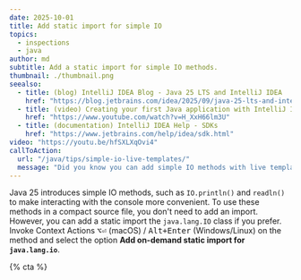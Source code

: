```yaml
---
date: 2025-10-01
title: Add static import for simple IO
topics:
  - inspections
  - java
author: md
subtitle: Add a static import for simple IO methods.
thumbnail: ./thumbnail.png
seealso:
  - title: (blog) IntelliJ IDEA Blog - Java 25 LTS and IntelliJ IDEA
    href: "https://blog.jetbrains.com/idea/2025/09/java-25-lts-and-intellij-idea/"
  - title: (video) Creating your first Java application with IntelliJ IDEA
    href: "https://www.youtube.com/watch?v=H_XxH66lm3U"
  - title: (documentation) IntelliJ IDEA Help - SDKs
    href: "https://www.jetbrains.com/help/idea/sdk.html"
video: "https://youtu.be/hfSXLXqOvi4"
callToAction:
  url: "/java/tips/simple-io-live-templates/"
  message: "Did you know you can add simple IO methods with live templates?"
---
```


Java 25 introduces simple IO methods, such as `IO.println()` and `readln()` to make interacting with the console more convenient. To use these methods in a compact source file, you don't need to add an import. However, you can add a static import the `java.lang.IO` class if you prefer. Invoke Context Actions <kbd>⌥⏎</kbd> (macOS) / <kbd>Alt+Enter</kbd> (Windows/Linux) on the method and select the option **Add on-demand static import for `java.lang.io`**.

{% cta %}
